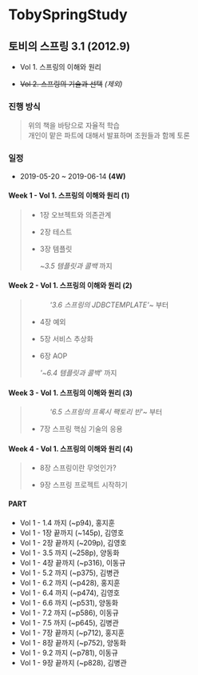 # TobySpringStudy
 


## 토비의 스프링 3.1 (2012.9)

- Vol 1. 스프링의 이해와 원리

- ~~Vol 2. 스프링의 기술과 선택~~ _(제외)_

  

### 진행 방식

> 위의 책을 바탕으로 자율적 학습  
> 개인이 맡은 파트에 대해서 발표하며 조원들과 함께 토론  



### 일정

- 2019-05-20 ~ 2019-06-14   **(4W)**



#### Week 1 - Vol 1. 스프링의 이해와 원리 (1) 

> - 1장 오브젝트와 의존관계
>
> - 2장 테스트
>
> - 3장 템플릿
>
>   _~3.5 템플릿과 콜백_ 까지



#### Week 2 - Vol 1. 스프링의 이해와 원리 (2)

>&nbsp;&nbsp;&nbsp;&nbsp;&nbsp;&nbsp;&nbsp;&nbsp;&nbsp;&nbsp;&nbsp;_'3.6 스프링의 JDBCTEMPLATE'~_ 부터
> - 4장 예외
>
> - 5장 서비스 추상화
>
> - 6장 AOP
>
>   _'~6.4 템플릿과 콜백'_ 까지


#### Week 3 - Vol 1. 스프링의 이해와 원리 (3)
>&nbsp;&nbsp;&nbsp;&nbsp;&nbsp;&nbsp;&nbsp;&nbsp;&nbsp;&nbsp;&nbsp;_'6.5 스프링의 프록시 팩토리 빈'~_ 부터
> - 7장 스프링 핵심 기술의 응용
>
#### Week 4 - Vol 1. 스프링의 이해와 원리 (4)

> - 8장 스프링이란 무엇인가?
>
> - 9장 스프링 프로젝트 시작하기
>


#### PART

- Vol 1 - 1.4 까지 (~p94), 홍지훈
- Vol 1 - 1장 끝까지 (~145p), 김영호
- Vol 1 - 2장 끝까지 (~209p), 김영호
- Vol 1 - 3.5 까지 (~258p), 양동화
- Vol 1 - 4장 끝까지 (~p316), 이동규
- Vol 1 - 5.2 까지 (~p375), 김병관
- Vol 1 - 6.2 까지 (~p428), 홍지훈
- Vol 1 - 6.4 까지 (~p474), 김영호
- Vol 1 - 6.6 까지 (~p531), 양동화
- Vol 1 - 7.2 까지 (~p586), 이동규
- Vol 1 - 7.5 까지 (~p645), 김병관
- Vol 1 - 7장 끝까지 (~p712), 홍지훈
- Vol 1 - 8장 끝까지 (~p752), 양동화
- Vol 1 - 9.2 까지 (~p781), 이동규
- Vol 1 - 9장 끝까지 (~p828), 김병관
